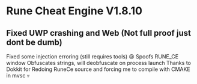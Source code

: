 # Rune Cheat Engine V1.8.10


## Fixed UWP crashing and Web (Not full proof just dont be dumb)
Fixed some injection erroring (still requires tools) 😢
Spoofs RUNE_CE window
Obfuscates strings, will deobfuscate on process launch
Thanks to Dokkit for Redoing RuneCe source and forcing me to compile with CMAKE in mvsc 💀




